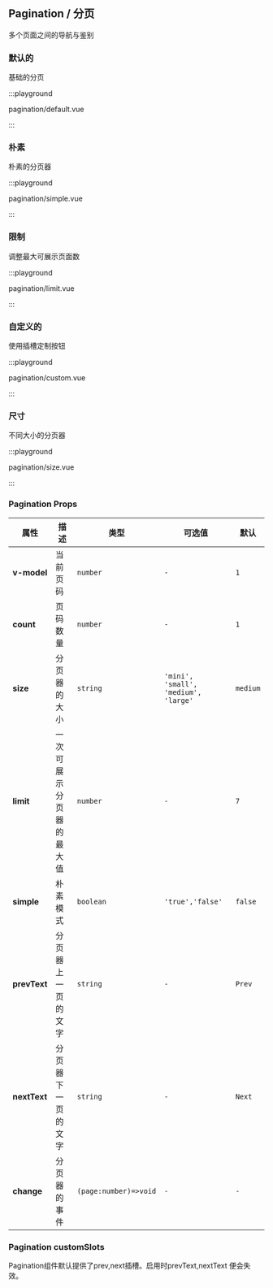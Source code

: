 ## Pagination / 分页

多个页面之间的导航与鉴别

### 默认的

基础的分页

:::playground

pagination/default.vue

:::

### 朴素

朴素的分页器

:::playground

pagination/simple.vue

:::

### 限制

调整最大可展示页面数

:::playground

pagination/limit.vue

:::

### 自定义的

使用插槽定制按钮

:::playground

pagination/custom.vue

:::

### 尺寸

不同大小的分页器

:::playground

pagination/size.vue

:::

### Pagination Props

| 属性         | 描述                     | 类型                  | 可选值                               | 默认     |
| ------------ | ------------------------ | --------------------- | ------------------------------------ | -------- |
| **v-model**  | 当前页码                 | `number`              | `-`                                  | `1`      |
| **count**    | 页码数量                 | `number`              | `-`                                  | `1`      |
| **size**     | 分页器的大小             | `string`              | `'mini', 'small', 'medium', 'large'` | `medium` |
| **limit**    | 一次可展示分页器的最大值 | `number`              | `-`                                  | `7`      |
| **simple**   | 朴素模式                 | `boolean`             | `'true','false'`                     | `false`  |
| **prevText** | 分页器上一页的文字       | `string`              | `-`                                  | `Prev`   |
| **nextText** | 分页器下一页的文字       | `string`              | `-`                                  | `Next`   |
| **change**   | 分页器的事件             | `(page:number)=>void` | `-`                                  | `-`      |

### Pagination customSlots

<fe-card>
  Pagination组件默认提供了<fe-code>prev,next</fe-code>插槽。启用时<fe-code>prevText,nextText</fe-code>
  便会失效。
</fe-card>
